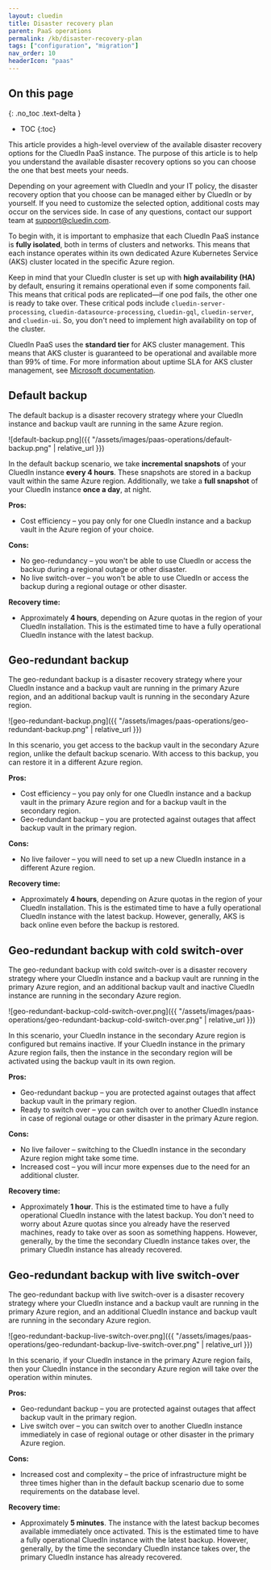 ```yaml
---
layout: cluedin
title: Disaster recovery plan
parent: PaaS operations
permalink: /kb/disaster-recovery-plan
tags: ["configuration", "migration"]
nav_order: 10
headerIcon: "paas"
---
```

## On this page
{: .no_toc .text-delta }
- TOC
{:toc}

This article provides a high-level overview of the available disaster recovery options for the CluedIn PaaS instance. The purpose of this article is to help you understand the available disaster recovery options so you can choose the one that best meets your needs.

Depending on your agreement with CluedIn and your IT policy, the disaster recovery option that you choose can be managed either by CluedIn or by yourself. If you need to customize the selected option, additional costs may occur on the services side. In case of any questions, contact our support team at <a href="mailto:support@cluedin.com">support@cluedin.com</a>.

To begin with, it is important to emphasize that each CluedIn PaaS instance is **fully isolated**, both in terms of clusters and networks. This means that each instance operates within its own dedicated Azure Kubernetes Service (AKS) cluster located in the specific Azure region.

Keep in mind that your CluedIn cluster is set up with **high availability (HA)** by default, ensuring it remains operational even if some components fail. This means that critical pods are replicated—if one pod fails, the other one is ready to take over. These critical pods include `cluedin-server-processing`, `cluedin-datasource-processing`, `cluedin-gql`, `cluedin-server`, and `cluedin-ui`. So, you don't need to implement high availability on top of the cluster.

CluedIn PaaS uses the **standard tier** for AKS cluster management. This means that AKS cluster is guaranteed to be operational and available more than 99% of time. For more information about uptime SLA for AKS cluster management, see [Microsoft documentation](https://learn.microsoft.com/en-us/azure/aks/free-standard-pricing-tiers).

## Default backup

The default backup is a disaster recovery strategy where your CluedIn instance and backup vault are running in the same Azure region.

![default-backup.png]({{ "/assets/images/paas-operations/default-backup.png" | relative_url }})

In the default backup scenario, we take **incremental snapshots** of your CluedIn instance **every 4 hours**. These snapshots are stored in a backup vault within the same Azure region. Additionally, we take a **full snapshot** of your CluedIn instance **once a day**, at night.

**Pros:**

- Cost efficiency – you pay only for one CluedIn instance and a backup vault in the Azure region of your choice.

**Cons:**

- No geo-redundancy – you won't be able to use CluedIn or access the backup during a regional outage or other disaster.
- No live switch-over – you won't be able to use CluedIn or access the backup during a regional outage or other disaster.

**Recovery time:**

- Approximately **4 hours**, depending on Azure quotas in the region of your CluedIn installation. This is the estimated time to have a fully operational CluedIn instance with the latest backup.

## Geo-redundant backup

The geo-redundant backup is a disaster recovery strategy where your CluedIn instance and a backup vault are running in the primary Azure region, and an additional backup vault is running in the secondary Azure region.

![geo-redundant-backup.png]({{ "/assets/images/paas-operations/geo-redundant-backup.png" | relative_url }})

In this scenario, you get access to the backup vault in the secondary Azure region, unlike the default backup scenario. With access to this backup, you can restore it in a different Azure region.

**Pros:**

- Cost efficiency – you pay only for one CluedIn instance and a backup vault in the primary Azure region and for a backup vault in the secondary region.
- Geo-redundant backup – you are protected against outages that affect backup vault in the primary region.

**Cons:**

- No live failover – you will need to set up a new CluedIn instance in a different Azure region.

**Recovery time:**

- Approximately **4 hours**, depending on Azure quotas in the region of your CluedIn installation. This is the estimated time to have a fully operational CluedIn instance with the latest backup. However, generally, AKS is back online even before the backup is restored.

## Geo-redundant backup with cold switch-over

The geo-redundant backup with cold switch-over is a disaster recovery strategy where your CluedIn instance and a backup vault are running in the primary Azure region, and an additional backup vault and inactive CluedIn instance are running in the secondary Azure region.

![geo-redundant-backup-cold-switch-over.png]({{ "/assets/images/paas-operations/geo-redundant-backup-cold-switch-over.png" | relative_url }})

In this scenario, your CluedIn instance in the secondary Azure region is configured but remains inactive. If your CluedIn instance in the primary Azure region fails, then the instance in the secondary region will be activated using the backup vault in its own region.

**Pros:**

- Geo-redundant backup – you are protected against outages that affect backup vault in the primary region.
- Ready to switch over – you can switch over to another CluedIn instance in case of regional outage or other disaster in the primary Azure region.

**Cons:**

- No live failover – switching to the CluedIn instance in the secondary Azure region might take some time. 
- Increased cost – you will incur more expenses due to the need for an additional cluster.

**Recovery time:**

- Approximately **1 hour**. This is the estimated time to have a fully operational CluedIn instance with the latest backup. You don't need to worry about Azure quotas since you already have the reserved machines, ready to take over as soon as something happens. However, generally, by the time the secondary CluedIn instance takes over, the primary CluedIn instance has already recovered.

## Geo-redundant backup with live switch-over

The geo-redundant backup with live switch-over is a disaster recovery strategy where your CluedIn instance and a backup vault are running in the primary Azure region, and an additional CluedIn instance and backup vault are running in the secondary Azure region.

![geo-redundant-backup-live-switch-over.png]({{ "/assets/images/paas-operations/geo-redundant-backup-live-switch-over.png" | relative_url }})

In this scenario, if your CluedIn instance in the primary Azure region fails, then your CluedIn instance in the secondary Azure region will take over the operation within minutes.

**Pros:**

- Geo-redundant backup – you are protected against outages that affect backup vault in the primary region.
- Live switch over – you can switch over to another CluedIn instance immediately in case of regional outage or other disaster in the primary Azure region.

**Cons:**

- Increased cost and complexity – the price of infrastructure might be three times higher than in the default backup scenario due to some requirements on the database level.

**Recovery time:**

- Approximately **5 minutes**. The instance with the latest backup becomes available immediately once activated. This is the estimated time to have a fully operational CluedIn instance with the latest backup. However, generally, by the time the secondary CluedIn instance takes over, the primary CluedIn instance has already recovered.